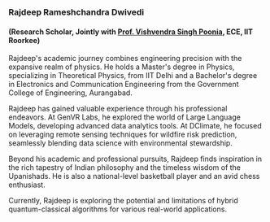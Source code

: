 ### Rajdeep Rameshchandra Dwivedi 
#### (Research Scholar, Jointly with [Prof. Vishvendra Singh Poonia](https://ece.iitr.ac.in/vishvendra-singh-poonia/), ECE, IIT Roorkee)


Rajdeep's academic journey combines engineering precision with the expansive realm of physics.
He holds a Master's degree in Physics, specializing in Theoretical Physics, from IIT Delhi and a Bachelor's degree in Electronics and Communication Engineering from the Government College of Engineering, Aurangabad.

Rajdeep has gained valuable experience through his professional endeavors. At GenVR Labs, he explored the world of Large Language Models, developing advanced data analytics tools. At DClimate, he focused on leveraging remote sensing techniques for wildfire risk prediction, seamlessly blending data science with environmental stewardship.

Beyond his academic and professional pursuits, Rajdeep finds inspiration in the rich tapestry of Indian philosophy and the timeless wisdom of the Upanishads. He is also a national-level basketball player and an avid chess enthusiast.

Currently, Rajdeep is exploring the potential and limitations of hybrid quantum-classical algorithms for various real-world applications.